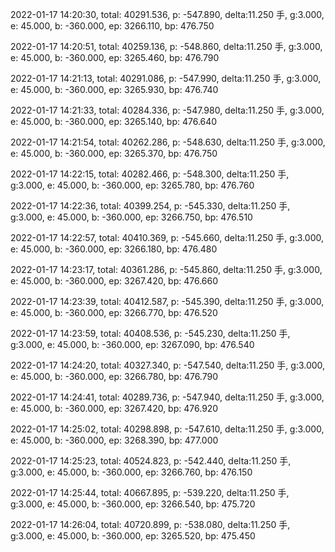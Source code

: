 2022-01-17 14:20:30, total: 40291.536, p: -547.890, delta:11.250 手, g:3.000, e: 45.000, b: -360.000, ep: 3266.110, bp: 476.750

2022-01-17 14:20:51, total: 40259.136, p: -548.860, delta:11.250 手, g:3.000, e: 45.000, b: -360.000, ep: 3265.460, bp: 476.790

2022-01-17 14:21:13, total: 40291.086, p: -547.990, delta:11.250 手, g:3.000, e: 45.000, b: -360.000, ep: 3265.930, bp: 476.740

2022-01-17 14:21:33, total: 40284.336, p: -547.980, delta:11.250 手, g:3.000, e: 45.000, b: -360.000, ep: 3265.140, bp: 476.640

2022-01-17 14:21:54, total: 40262.286, p: -548.630, delta:11.250 手, g:3.000, e: 45.000, b: -360.000, ep: 3265.370, bp: 476.750

2022-01-17 14:22:15, total: 40282.466, p: -548.300, delta:11.250 手, g:3.000, e: 45.000, b: -360.000, ep: 3265.780, bp: 476.760

2022-01-17 14:22:36, total: 40399.254, p: -545.330, delta:11.250 手, g:3.000, e: 45.000, b: -360.000, ep: 3266.750, bp: 476.510

2022-01-17 14:22:57, total: 40410.369, p: -545.660, delta:11.250 手, g:3.000, e: 45.000, b: -360.000, ep: 3266.180, bp: 476.480

2022-01-17 14:23:17, total: 40361.286, p: -545.860, delta:11.250 手, g:3.000, e: 45.000, b: -360.000, ep: 3267.420, bp: 476.660

2022-01-17 14:23:39, total: 40412.587, p: -545.390, delta:11.250 手, g:3.000, e: 45.000, b: -360.000, ep: 3266.770, bp: 476.520

2022-01-17 14:23:59, total: 40408.536, p: -545.230, delta:11.250 手, g:3.000, e: 45.000, b: -360.000, ep: 3267.090, bp: 476.540

2022-01-17 14:24:20, total: 40327.340, p: -547.540, delta:11.250 手, g:3.000, e: 45.000, b: -360.000, ep: 3266.780, bp: 476.790

2022-01-17 14:24:41, total: 40289.736, p: -547.940, delta:11.250 手, g:3.000, e: 45.000, b: -360.000, ep: 3267.420, bp: 476.920

2022-01-17 14:25:02, total: 40298.898, p: -547.610, delta:11.250 手, g:3.000, e: 45.000, b: -360.000, ep: 3268.390, bp: 477.000

2022-01-17 14:25:23, total: 40524.823, p: -542.440, delta:11.250 手, g:3.000, e: 45.000, b: -360.000, ep: 3266.760, bp: 476.150

2022-01-17 14:25:44, total: 40667.895, p: -539.220, delta:11.250 手, g:3.000, e: 45.000, b: -360.000, ep: 3266.540, bp: 475.720

2022-01-17 14:26:04, total: 40720.899, p: -538.080, delta:11.250 手, g:3.000, e: 45.000, b: -360.000, ep: 3265.520, bp: 475.450